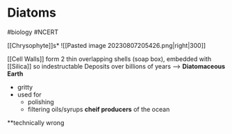 # Diatoms
#biology #NCERT 

[[Chrysophyte]]s*  ![[Pasted image 20230807205426.png|right|300]]

[[Cell Walls]] form 2 thin overlapping shells (soap box), embedded with [[Silica]] so indestructable
Deposits over billions of years --> **Diatomaceous Earth** 
- gritty
- used for
	- polishing
	- filtering oils/syrups
**cheif producers** of the ocean

*\*technically wrong